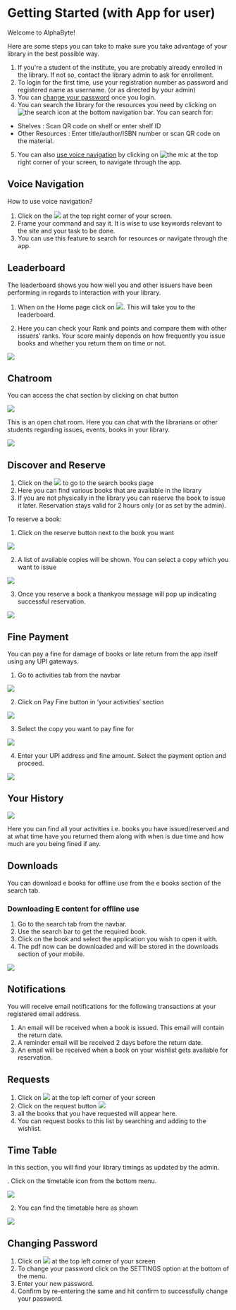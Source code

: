# Getting Started (with App for user)

Welcome to AlphaByte!

Here are some steps you can take to make sure you take advantage of your library in the best possible way.

1. If you&#39;re a student of the institute, you are probably already enrolled in the library. If not so, contact the library admin to ask for enrollment.
2. To login for the first time, use your registration number as password and registered name as username. (or as directed by your admin)
3. You can [change your password](#change_password) once you login.
4. You can search the library for the resources you need by clicking on ![the search icon](adimages/Aspose.Words.6f26d3f3-cbf7-4c73-b09b-ef99b2854e2c.001.png) at the bottom navigation bar. You can search for:
  - Shelves : Scan QR code on shelf or enter shelf ID
  - Other Resources : Enter title/author/ISBN number or scan QR code on the material.
5. You can also [use voice navigation](#voicenav) by clicking on ![the mic](adimages/Aspose.Words.6f26d3f3-cbf7-4c73-b09b-ef99b2854e2c.002.png) at the top right corner of your screen, to navigate through the app.

<a name="#voicenav"></a>
## Voice Navigation

How to use voice navigation?

1. Click on the ![](adimages/Aspose.Words.6f26d3f3-cbf7-4c73-b09b-ef99b2854e2c.002.png) at the top right corner of your screen.
2. Frame your command and say it. It is wise to use keywords relevant to the site and your task to be done.
3. You can use this feature to search for resources or navigate through the app.

## Leaderboard

The leaderboard shows you how well you and other issuers have been performing in regards to interaction with your library.

1. When on the Home page click on ![](adimages/Aspose.Words.6f26d3f3-cbf7-4c73-b09b-ef99b2854e2c.004.png). This will take you to the leaderboard.

3. Here you can check your Rank and points and compare them with other issuers&#39; ranks. Your score mainly depends on how frequently you issue books and whether you return them on time or not.

![](adimages/Aspose.Words.6f26d3f3-cbf7-4c73-b09b-ef99b2854e2c.005.png)


## Chatroom

You can access the chat section by clicking on chat button

![](adimages/Aspose.Words.6f26d3f3-cbf7-4c73-b09b-ef99b2854e2c.006.png)

This is an open chat room. Here you can chat with the librarians or other students regarding issues, events, books in your library.

![](adimages/Aspose.Words.6f26d3f3-cbf7-4c73-b09b-ef99b2854e2c.007.png)

## Discover and Reserve

1. Click on the *![](adimages/Aspose.Words.6f26d3f3-cbf7-4c73-b09b-ef99b2854e2c.008.png)* to go to the search books page
2. Here you can find various books that are available in the library
3. If you are not physically in the library you can reserve the book to issue it later. Reservation stays valid for 2 hours only (or as set by the admin).

To reserve a book:

1. Click on the reserve button next to the book you want 

![](adimages/Aspose.Words.6f26d3f3-cbf7-4c73-b09b-ef99b2854e2c.009.png)

2. A list of available copies will be shown. You can select a copy which you want to issue 

![](adimages/Aspose.Words.6f26d3f3-cbf7-4c73-b09b-ef99b2854e2c.010.png)

3. Once you reserve a book a thankyou message will pop up indicating successful reservation. 

![](adimages/Aspose.Words.6f26d3f3-cbf7-4c73-b09b-ef99b2854e2c.011.png)

## Fine Payment

You can pay a fine for damage of books or late return from the app itself using any UPI gateways. 

1. Go to activities tab from the navbar 

![](adimages/Aspose.Words.6f26d3f3-cbf7-4c73-b09b-ef99b2854e2c.012.png)

2. Click on Pay Fine button in ‘your activities’ section 

![](adimages/Aspose.Words.6f26d3f3-cbf7-4c73-b09b-ef99b2854e2c.013.png)

3. Select the copy you want to pay fine for  

![](adimages/Aspose.Words.6f26d3f3-cbf7-4c73-b09b-ef99b2854e2c.014.png)

4. Enter your UPI address and fine amount. Select the payment option and proceed. 

![](adimages/Aspose.Words.6f26d3f3-cbf7-4c73-b09b-ef99b2854e2c.015.png)


## Your History

![](adimages/Aspose.Words.6f26d3f3-cbf7-4c73-b09b-ef99b2854e2c.016.png)

Here you can find all your activities i.e. books you have issued/reserved and at what time have you returned them along with when is due time and how much are you being fined if any.

## Downloads

You can download e books for offline use from the e books section of the search tab.

### Downloading E content for offline use

1. Go to the search tab from the navbar.
2. Use the search bar to get the required book.
3. Click on the book and select the application you wish to open it with.
4. The pdf now can be downloaded and will be stored in the downloads section of your mobile.

![](adimages/Aspose.Words.6f26d3f3-cbf7-4c73-b09b-ef99b2854e2c.017.png)

## Notifications

You will receive email notifications for the following transactions at your registered email address.

1. An email will be received when a book is issued. This email will contain the return date.
2. A reminder email will be received 2 days before the return date.
3. An email will be received when a book on your wishlist gets available for reservation.

## Requests

1. Click on ![](adimages/Aspose.Words.6f26d3f3-cbf7-4c73-b09b-ef99b2854e2c.018.png) at the top left corner of your screen
2. Click on the request button ![](adimages/Aspose.Words.6f26d3f3-cbf7-4c73-b09b-ef99b2854e2c.019.png)
3. all the books that you have requested will appear here.
4. You can request books to this list by searching and adding to the wishlist.

## Time Table

In this section, you will find your library timings as updated by the admin.

. Click on the timetable icon from the bottom menu. 

![](adimages/Aspose.Words.6f26d3f3-cbf7-4c73-b09b-ef99b2854e2c.020.png)

2. You can find the timetable  here as shown 

![](adimages/Aspose.Words.6f26d3f3-cbf7-4c73-b09b-ef99b2854e2c.021.png)


<a name='#change_password'></a>
## Changing Password

1. Click on ![](adimages/Aspose.Words.6f26d3f3-cbf7-4c73-b09b-ef99b2854e2c.022.png) at the top left corner of your screen
2. To change your password click on the SETTINGS option at the bottom of the menu.
3. Enter your new password.
4. Confirm by re-entering the same and hit confirm to successfully change your password.
